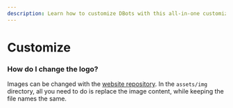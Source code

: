 ```yaml
---
description: Learn how to customize DBots with this all-in-one customization guide.
---
```


# Customize

### How do I change the logo?

Images can be changed with the [website repository](https://github.com/dbots-co/website). In the `assets/img` directory, all you need to do is replace the image content, while keeping the file names the same.





